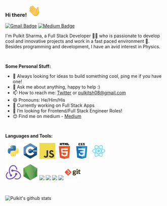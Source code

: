 ### Hi there! <img src="https://raw.githubusercontent.com/ABSphreak/ABSphreak/master/gifs/Hi.gif" width="40px" /> </h1>
[![Gmail Badge](https://img.shields.io/badge/-Gmail-c14438?style=flat-square&logo=Gmail&logoColor=white&link=mailto:shuklaraghav321.com)](mailto:pulkitsh08@gmail.com)
[![Medium Badge](https://img.shields.io/badge/-Medium-000?style=flat-square&logo=Medium&logoColor=white&&link=https://pulkitsh08.medium.com/)](https://pulkitsh08.medium.com/)

I'm Pulkit Sharma, a Full Stack Developer 👨‍💻 who is passionate to develop cool and innovative projects and work in a fast paced environment 🚀. Besides programming and development, I have an avid interest in Physics.<br>

<br>

**Some Personal Stuff:**
- 🔭 Always looking for ideas to build something cool, ping me if you have one!
- 💬 Ask me about anything, happy to help :)
- 📫 How to reach me: <a href="https://twitter.com/pulkit_sharma3">Twitter</a> or pulkitsh08@gmail.com
- 😄 Pronouns: He/Him/His
- 🌱 Currently working on Full Stack Apps
- 👯 I’m looking for Frontend/Full Stack Engineer Roles!
- 😊 Find me on medium - <a href="https://pulkitsh08.medium.com/">Medium</a>

<br>

<b>**Languages and Tools:** </b>


<p>
  <img height="50" src="https://raw.githubusercontent.com/github/explore/80688e429a7d4ef2fca1e82350fe8e3517d3494d/topics/python/python.png">
    <img height="50" src="https://raw.githubusercontent.com/github/explore/80688e429a7d4ef2fca1e82350fe8e3517d3494d/topics/cpp/cpp.png">
  <img height="50" src="https://raw.githubusercontent.com/github/explore/80688e429a7d4ef2fca1e82350fe8e3517d3494d/topics/javascript/javascript.png">
<img height="50" src="https://raw.githubusercontent.com/github/explore/80688e429a7d4ef2fca1e82350fe8e3517d3494d/topics/html/html.png">
<img height="50" src="https://raw.githubusercontent.com/github/explore/80688e429a7d4ef2fca1e82350fe8e3517d3494d/topics/css/css.png">
    <img height="50" src="https://raw.githubusercontent.com/github/explore/80688e429a7d4ef2fca1e82350fe8e3517d3494d/topics/react/react.png">
</p>
<p>

<img height="50" src="https://raw.githubusercontent.com/github/explore/80688e429a7d4ef2fca1e82350fe8e3517d3494d/topics/redux/redux.png">
  <img height="50" src="https://raw.githubusercontent.com/github/explore/80688e429a7d4ef2fca1e82350fe8e3517d3494d/topics/nodejs/nodejs.png">
  <img height="50" src="https://camo.githubusercontent.com/414133f161b78f61a2452120d5f81ea7ef13a6fcf0ac359382e1e012de4e874c/68747470733a2f2f7777772e766563746f726c6f676f2e7a6f6e652f6c6f676f732f657870726573736a732f657870726573736a732d69636f6e2e737667">
  <img height="50" src="https://camo.githubusercontent.com/e643754982a9dba595811285c08c4667f1062a17d9e7eca8dd16b43995bf372b/68747470733a2f2f70726f66696c696e61746f722e7269736861762e6465762f736b696c6c732d6173736574732f6d6f6e676f64622d6f726967696e616c2d776f72646d61726b2e737667">
<img height="50" src="
https://camo.githubusercontent.com/e643754982a9dba595811285c08c4667f1062a17d9e7eca8dd16b43995bf372b/68747470733a2f2f70726f66696c696e61746f722e7269736861762e6465762f736b696c6c732d6173736574732f6d6f6e676f64622d6f726967696e616c2d776f72646d61726b2e737667">
<img height="50" src="https://camo.githubusercontent.com/79678c39f979175072c063a8bb1c6507b1fe4922a7aa850348594fdc061ce390/68747470733a2f2f6d69726f2e6d656469756d2e636f6d2f6d61782f3539392f312a75487a6f6f4631457467634b6e395f586953535434772e706e67">
<img height="50" src="https://raw.githubusercontent.com/github/explore/80688e429a7d4ef2fca1e82350fe8e3517d3494d/topics/git/git.png"></p>

<br>

![Pulkit's github stats](https://github-readme-stats.vercel.app/api?username=Pulkit3234&show_icons=true&theme=dark)




<!---
Pulkit3234/Pulkit3234 is a ✨ special ✨ repository because its `README.md` (this file) appears on your GitHub profile.
You can click the Preview link to take a look at your changes.
--->
